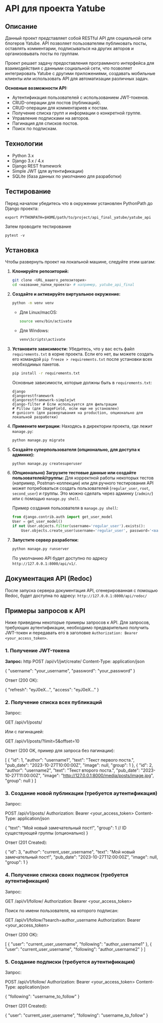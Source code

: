 # API для проекта Yatube

## Описание

Данный проект представляет собой RESTful API для социальной сети блогеров Yatube. API позволяет пользователям публиковать посты, оставлять комментарии, подписываться на других авторов и организовывать посты по группам.

Проект решает задачу предоставления программного интерфейса для взаимодействия с данными социальной сети, что позволяет интегрировать Yatube с другими приложениями, создавать мобильные клиенты или использовать API для автоматизации различных задач.

**Основные возможности API:**

*   Аутентификация пользователей с использованием JWT-токенов.
*   CRUD-операции для постов (публикаций).
*   CRUD-операции для комментариев к постам.
*   Получение списка групп и информации о конкретной группе.
*   Управление подписками на авторов.
*   Пагинация для списков постов.
*   Поиск по подпискам.

## Технологии

*   Python 3.x
*   Django 3.x / 4.x
*   Django REST framework
*   Simple JWT (для аутентификации)
*   SQLite (база данных по умолчанию для разработки)
## Тестирование
Перед началом убедитесь что в окружении установлен PythonPath до Django проекта:
```
export PYTHONPATH=$HOME/path/to/project/api_final_yatube/yatube_api
```
Затем проводите тестирование
```
pytest -v
```
## Установка

Чтобы развернуть проект на локальной машине, следуйте этим шагам:

1.  **Клонируйте репозиторий:**
    ```bash
    git clone <URL_вашего_репозитория>
    cd <название_папки_проекта> # например, yatube_api_final
    ```

2.  **Создайте и активируйте виртуальное окружение:**
    ```bash
    python -m venv venv
    ```
    *   Для Linux/macOS:
        ```bash
        source venv/bin/activate
        ```
    *   Для Windows:
        ```bash
        venv\Scripts\activate
        ```

3.  **Установите зависимости:**
    Убедитесь, что у вас есть файл `requirements.txt` в корне проекта. Если его нет, вы можете создать его командой `pip freeze > requirements.txt` после установки всех необходимых пакетов.
    ```bash
    pip install -r requirements.txt
    ```
    Основные зависимости, которые должны быть в `requirements.txt`:
    ```
    django
    djangorestframework
    djangorestframework-simplejwt
    django-filter # Если используется для фильтрации
    # Pillow (для ImageField, если еще не установлен)
    # gunicorn (для развертывания на production, опционально для локальной разработки)
    ```

4.  **Примените миграции:**
    Находясь в директории проекта, где лежит `manage.py`:
    ```bash
    python manage.py migrate
    ```

5.  **Создайте суперпользователя (опционально, для доступа к админке):**
    ```bash
    python manage.py createsuperuser
    ```

6.  **(Опционально) Загрузите тестовые данные или создайте пользователей/группы:**
    Для корректной работы некоторых тестов (например, Postman-коллекции) или для ручного тестирования API может потребоваться создать пользователей (`regular_user`, `root`, `second_user`) и группы. Это можно сделать через админку (`/admin/`) или с помощью `manage.py shell`.

    Пример создания пользователя в `manage.py shell`:
    ```python
    from django.contrib.auth import get_user_model
    User = get_user_model()
    if not User.objects.filter(username='regular_user').exists():
        User.objects.create_user(username='regular_user', password='<ваш_пароль>')
    ```

7.  **Запустите сервер разработки:**
    ```bash
    python manage.py runserver
    ```
    По умолчанию API будет доступно по адресу `http://127.0.0.1:8000/api/v1/`.

## Документация API (Redoc)

После запуска сервера документация API, сгенерированная с помощью Redoc, будет доступна по адресу:
`http://127.0.0.1:8000/api/redoc/`

## Примеры запросов к API

Ниже приведены некоторые примеры запросов к API. Для запросов, требующих аутентификации, необходимо предварительно получить JWT-токен и передавать его в заголовке `Authorization: Bearer <your_access_token>`.

### 1. Получение JWT-токена

**Запрос:**
http
POST /api/v1/jwt/create/
Content-Type: application/json

{
    "username": "your_username",
    "password": "your_password"
}


Ответ (200 OK):

{
    "refresh": "eyJ0eX...",
    "access": "eyJ0eX..."
}


### 2. Получение списка всех публикаций

Запрос:

GET /api/v1/posts/



Или с пагинацией:

GET /api/v1/posts/?limit=5&offset=10



Ответ (200 OK, пример для запроса без пагинации):

[
    {
        "id": 1,
        "author": "username1",
        "text": "Текст первого поста.",
        "pub_date": "2023-10-27T10:00:00Z",
        "image": null,
        "group": 1
    },
    {
        "id": 2,
        "author": "username2",
        "text": "Текст второго поста.",
        "pub_date": "2023-10-27T11:00:00Z",
        "image": "http://127.0.0.1:8000/media/posts/image.jpg",
        "group": null
    }
]


### 3. Создание новой публикации (требуется аутентификация)

Запрос:

POST /api/v1/posts/
Authorization: Bearer <your_access_token>
Content-Type: application/json

{
    "text": "Мой новый замечательный пост!",
    "group": 1  // ID существующей группы (опционально)
}



Ответ (201 Created):

{
    "id": 3,
    "author": "current_user_username",
    "text": "Мой новый замечательный пост!",
    "pub_date": "2023-10-27T12:00:00Z",
    "image": null,
    "group": 1
}


### 4. Получение списка своих подписок (требуется аутентификация)

Запрос:

GET /api/v1/follow/
Authorization: Bearer <your_access_token>



Поиск по имени пользователя, на которого подписан:

GET /api/v1/follow/?search=author_username
Authorization: Bearer <your_access_token>



Ответ (200 OK):

[
    {
        "user": "current_user_username",
        "following": "author_username1"
    },
    {
        "user": "current_user_username",
        "following": "author_username2"
    }
]


### 5. Создание подписки (требуется аутентификация)

Запрос:

POST /api/v1/follow/
Authorization: Bearer <your_access_token>
Content-Type: application/json

{
    "following": "username_to_follow"
}



Ответ (201 Created):

{
    "user": "current_user_username",
    "following": "username_to_follow"
}
